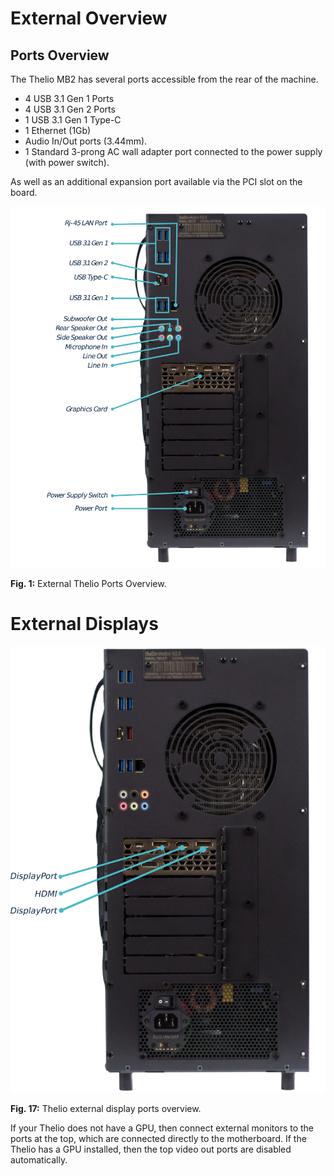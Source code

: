 # External Overview

## Ports Overview

The Thelio MB2 has several ports accessible from the rear of the machine.

- 4 USB 3.1 Gen 1 Ports
- 4 USB 3.1 Gen 2 Ports
- 1 USB 3.1 Gen 1 Type-C
- 1 Ethernet (1Gb)
- Audio In/Out ports (3.44mm).
- 1 Standard 3-prong AC wall adapter port connected to the power supply (with power switch).

As well as an additional expansion port available via the PCI slot on the board.

![External Thelio Ports Overview](img/thelio-major-b2_back-ports.png)

**Fig. 1:** External Thelio Ports Overview.


# External Displays

![Thelio external display ports overview](img/thelio-major-b2_video_ports-diagrams.png)

**Fig. 17:** Thelio external display ports overview.

If your Thelio does not have a GPU, then connect external monitors to the ports at the top, which are connected directly to the motherboard. If the Thelio has a GPU installed, then the top video out ports are disabled automatically.
